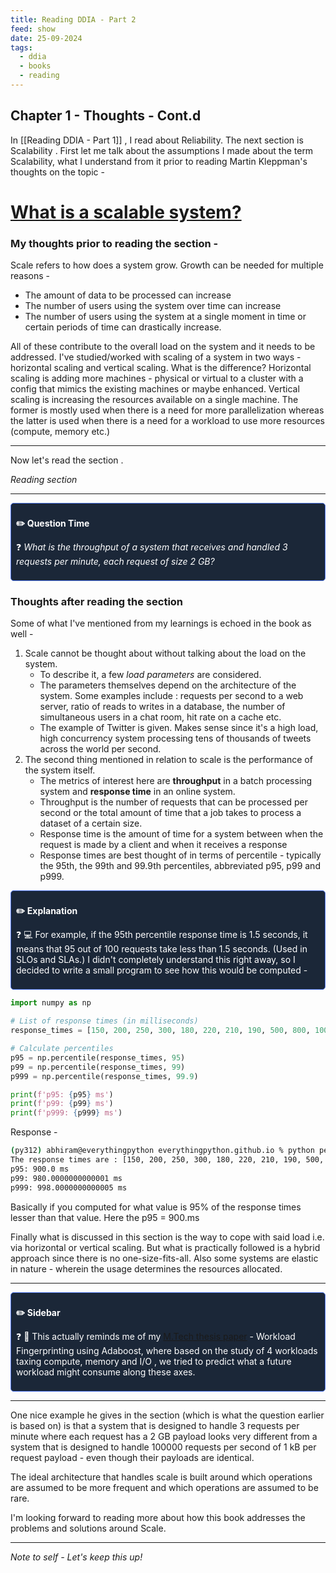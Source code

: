 ```yaml
---
title: Reading DDIA - Part 2
feed: show
date: 25-09-2024
tags:
  - ddia
  - books
  - reading
---
```

## Chapter 1 - Thoughts - Cont.d 

In [[Reading DDIA - Part 1]] , I read about Reliability. The next section is Scalability . 
First let me talk about the assumptions I made about the term Scalability, what I understand from it prior to reading Martin Kleppman's thoughts on the topic - 

# <u>What is a scalable system?</u>


### My  thoughts prior to reading the section - 

Scale refers to how does a system grow. Growth can be needed for multiple reasons - 
- The amount of data to be processed can increase
- The number of users using the system over time can increase
- The number of users using the system at a single moment in time or certain periods of time can drastically increase. 

All of these contribute to the overall load on the system and it needs to be addressed. 
I've studied/worked with scaling of a system in two ways - horizontal scaling and vertical scaling. 
What is the difference? Horizontal scaling is adding more machines - physical or virtual to a cluster with a config that mimics the existing machines or maybe enhanced.
Vertical scaling is increasing the resources available on a single machine. 
The former is mostly used when there is a need for more parallelization whereas the latter is used when there is a need for a workload to use more resources (compute, memory etc.)

---

Now let's read the section .

*Reading section*

---
<div style="background-color:#1b2738; border: 0.5px solid #5078f0; padding: 8px; border-radius: 5px; color:white"> <p> <b> ✏️ Question Time</b> </p> <p></p> <p>❓ <em>What is the throughput of a system that receives and handled 3 requests per minute, each request of size 2 GB?</em></p> </div>

### Thoughts after reading the section

Some of what I've mentioned from my learnings is echoed in the book as well - 
1. Scale cannot be thought about without talking about the load on the system. 
	- To describe it, a few *load parameters* are considered. 
	- The parameters themselves depend on the architecture of the system. Some examples include : requests per second to a web server, ratio of reads to writes in a database, the number of simultaneous users in a chat room, hit rate on a cache etc.
	- The example of Twitter is given. Makes sense since it's a high load, high concurrency system processing tens of thousands of tweets across the world per second. 
2.  The second thing mentioned in relation to scale is the performance of the system itself. 
	- The metrics of interest here are **throughput**  in a batch processing system and **response time** in an online system.
	- Throughput is the number of requests that can be processed per second or the total amount of time that a job takes to process a dataset of a certain size. 
	- Response time is the amount of time for a system between when the request is made by a client and when it receives a response
	- Response times are best thought of in terms of percentile - typically the 95th, the 99th and 99.9th percentiles, abbreviated p95, p99 and p999. 
		
<div style="background-color:#1b2738; border: 0.5px solid #5078f0; padding: 8px; border-radius: 5px; color:white"> <p> <b>✏️ Explanation </b></p> <p></p> <p>❓ 💻 For example, if the 95th percentile response time is 1.5 seconds, it means that 95 out of 100 requests take less than 1.5 seconds. (Used in SLOs and SLAs.) 
 I didn't completely understand this right away, so I decided to write a small program to see how this would be computed -
 </p> </div>

  
```python
import numpy as np

# List of response times (in milliseconds)
response_times = [150, 200, 250, 300, 180, 220, 210, 190, 500, 800, 1000]

# Calculate percentiles
p95 = np.percentile(response_times, 95)
p99 = np.percentile(response_times, 99)
p999 = np.percentile(response_times, 99.9)

print(f'p95: {p95} ms')
print(f'p99: {p99} ms')
print(f'p999: {p999} ms')
```

Response - 

```bash
(py312) abhiram@everythingpython everythingpython.github.io % python percentile.py
The response times are : [150, 200, 250, 300, 180, 220, 210, 190, 500, 800, 1000]
p95: 900.0 ms
p99: 980.0000000000001 ms
p999: 998.0000000000005 ms
```

Basically if you computed for what value is 95% of the response times lesser than that value. Here the p95 = 900.ms

Finally what is discussed in this section is the way to cope with said load i.e. via horizontal or  vertical scaling.
But what is practically followed is a hybrid approach since there is no one-size-fits-all. Also some systems are elastic in nature - wherein the usage determines the resources allocated. 

---

<div style="background-color:#1b2738; border: 0.5px solid #5078f0; padding: 8px; border-radius: 5px; color:white"> 
<p> </p><p></p>
<b>✏️ Sidebar </b>
<p>❓ 📝 This actually reminds me of my <a href="https://ieeexplore.ieee.org/abstract/document/7015482">M.Tech thesis paper</a> - Workload Fingerprinting using Adaboost, where based on the study of 4 workloads taxing compute, memory and I/O , we tried to predict what a future workload might consume along these axes. 
</p> 
<p></p></div>

---
One nice example he gives in the section (which is what the question earlier is based on) is that a system that is designed to handle 3 requests per minute where each request has a 2 GB payload looks very different from a system that is designed to handle 100000 requests per second of 1 kB per request payload - even though their payloads are identical. 

The ideal architecture that handles scale is built around which operations are assumed to be more frequent and which operations are assumed to be rare. 

I'm looking forward to reading more about how this book addresses the problems and solutions around Scale. 

---
*Note to self - Let's keep this up!*
